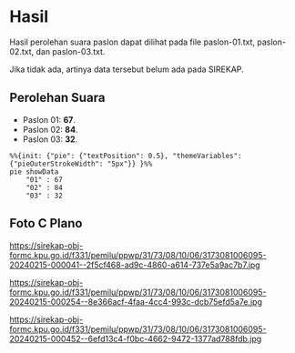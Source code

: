# Hasil

Hasil perolehan suara paslon dapat dilihat pada file paslon-01.txt, paslon-02.txt, dan paslon-03.txt.

Jika tidak ada, artinya data tersebut belum ada pada SIREKAP.

## Perolehan Suara

 * Paslon 01: **67**.
 * Paslon 02: **84**.
 * Paslon 03: **32**.

```mermaid
%%{init: {"pie": {"textPosition": 0.5}, "themeVariables": {"pieOuterStrokeWidth": "5px"}} }%%
pie showData
    "01" : 67
    "02" : 84
    "03" : 32
```
## Foto C Plano

https://sirekap-obj-formc.kpu.go.id/f331/pemilu/ppwp/31/73/08/10/06/3173081006095-20240215-000041--2f5cf468-ad9c-4860-a614-737e5a9ac7b7.jpg

https://sirekap-obj-formc.kpu.go.id/f331/pemilu/ppwp/31/73/08/10/06/3173081006095-20240215-000254--8e366acf-4faa-4cc4-993c-dcb75efd5a7e.jpg

https://sirekap-obj-formc.kpu.go.id/f331/pemilu/ppwp/31/73/08/10/06/3173081006095-20240215-000452--6efd13c4-f0bc-4662-9472-1377ad788fdb.jpg
